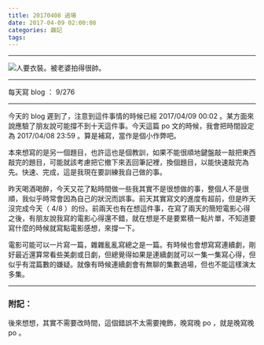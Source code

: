 ```yaml
---
title: 20170408 過場
date: 2017-04-09 02:00:08
categories: 雜記
tags:
---
```

---

![人要衣裝。被老婆拍得很帥。](https://c1.staticflickr.com/3/2856/33100769333_0931a86ac9.jpg)

---

每天寫 blog ： 9/276

---

今天的 blog 遲到了，注意到這件事情的時候已經 2017/04/09 00:02 。某方面來說應驗了朋友說可能撐不到十天這件事。今天這篇 po 文的時候，我會把時間設定為 2017/04/08 23:59 。算是補寫，當作是個小作弊吧。

<!-- more -->

本來想寫的是另一個題目，也許這也是個教訓，如果不能很順地鍵盤敲一敲把東西敲完的題目，可能就該考慮把它撤下來丟回筆記裡，換個題目，以能快速敲完為先。快速、完成，這是我現在要訓練我自己做的事。

昨天喝酒喝醉，今天又花了點時間做一些我其實不是很想做的事，整個人不是很順，我似乎時常會因為自己的狀況而誤事。前天其實寫文的進度有超前，但是昨天沒完成今天（ 4/8 ）的份。前兩天也有在想這件事，在寫了兩天的簡短電影心得之後，有朋友說我寫的電影心得還不錯，就在想是不是要累積一點片單，不知道要寫什麼的時候就寫點電影感想，來撐一下。

電影可能可以一片寫一篇，雜雜亂亂寫總之是一篇。有時候也會想寫寫連續劇，剛好最近還算常看些美劇或日劇，但總覺得如果是連續劇就可以一集一集寫心得，但似乎有混篇數的嫌疑。就像有時候連續劇會有無聊的集數過場，但也不能這樣演太多集。

---

### 附記：

後來想想，其實不需要改時間，這個錯誤不太需要掩飾，晚寫晚 po ，就是晚寫晚 po 。
